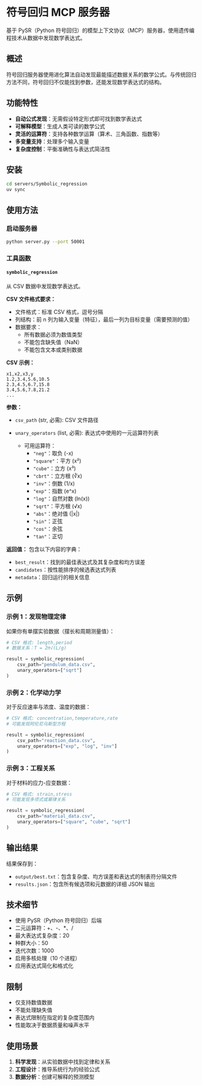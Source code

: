 # 符号回归 MCP 服务器

基于 PySR（Python 符号回归）的模型上下文协议（MCP）服务器，使用遗传编程技术从数据中发现数学表达式。

## 概述

符号回归服务器使用进化算法自动发现最能描述数据关系的数学公式。与传统回归方法不同，符号回归不仅能找到参数，还能发现数学表达式的结构。

## 功能特性

- **自动公式发现**：无需假设特定形式即可找到数学表达式
- **可解释模型**：生成人类可读的数学公式
- **灵活的运算符**：支持各种数学运算（算术、三角函数、指数等）
- **多变量支持**：处理多个输入变量
- **复杂度控制**：平衡准确性与表达式简洁性

## 安装

```bash
cd servers/Symbolic_regression
uv sync
```

## 使用方法

### 启动服务器

```bash
python server.py --port 50001
```

### 工具函数

#### `symbolic_regression`

从 CSV 数据中发现数学表达式。

**CSV 文件格式要求：**
- 文件格式：标准 CSV 格式，逗号分隔
- 列结构：前 n 列为输入变量（特征），最后一列为目标变量（需要预测的值）
- 数据要求：
  - 所有数据必须为数值类型
  - 不能包含缺失值（NaN）
  - 不能包含文本或类别数据

**CSV 示例：**
```csv
x1,x2,x3,y
1.2,3.4,5.6,10.5
2.3,4.5,6.7,15.8
3.4,5.6,7.8,21.2
...
```

**参数：**
- `csv_path` (str, 必需): CSV 文件路径
  
- `unary_operators` (list, 必需): 表达式中使用的一元运算符列表
  - 可用运算符：
    - `"neg"`：取负 (-x)
    - `"square"`：平方 (x²)
    - `"cube"`：立方 (x³)
    - `"cbrt"`：立方根 (∛x)
    - `"inv"`：倒数 (1/x)
    - `"exp"`：指数 (e^x)
    - `"log"`：自然对数 (ln(x))
    - `"sqrt"`：平方根 (√x)
    - `"abs"`：绝对值 (|x|)
    - `"sin"`：正弦
    - `"cos"`：余弦
    - `"tan"`：正切

**返回值：**
包含以下内容的字典：
- `best_result`：找到的最佳表达式及其复杂度和均方误差
- `candidates`：按性能排序的候选表达式列表
- `metadata`：回归运行的相关信息

## 示例

### 示例 1：发现物理定律

如果你有单摆实验数据（摆长和周期测量值）：

```python
# CSV 格式: length,period
# 数据关系：T = 2π√(L/g)

result = symbolic_regression(
    csv_path="pendulum_data.csv",
    unary_operators=["sqrt"]
)
```

### 示例 2：化学动力学

对于反应速率与浓度、温度的数据：

```python
# CSV 格式: concentration,temperature,rate
# 可能发现阿伦尼乌斯型方程

result = symbolic_regression(
    csv_path="reaction_data.csv",
    unary_operators=["exp", "log", "inv"]
)
```

### 示例 3：工程关系

对于材料的应力-应变数据：

```python
# CSV 格式: strain,stress
# 可能发现多项式或幂律关系

result = symbolic_regression(
    csv_path="material_data.csv",
    unary_operators=["square", "cube", "sqrt"]
)
```

## 输出结果

结果保存到：
- `output/best.txt`：包含复杂度、均方误差和表达式的制表符分隔文件
- `results.json`：包含所有候选项和元数据的详细 JSON 输出

## 技术细节

- 使用 PySR（Python 符号回归）后端
- 二元运算符：+、-、*、/
- 最大表达式复杂度：20
- 种群大小：50
- 迭代次数：1000
- 启用多核处理（10 个进程）
- 应用表达式简化和格式化

## 限制

- 仅支持数值数据
- 不能处理缺失值
- 表达式限制在指定的复杂度范围内
- 性能取决于数据质量和噪声水平

## 使用场景

1. **科学发现**：从实验数据中找到定律和关系
2. **工程设计**：推导系统行为的经验公式
3. **数据分析**：创建可解释的预测模型